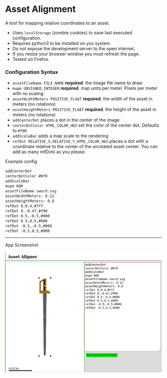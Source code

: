 # Asset Alignment

A tool for mapping relative coordinates to an asset.

 - Uses `localStorage` (zombie cookies) to save last executed configuration.
 - Requires python3 to be installed on you system.
 - Do not expose the development server to the open internet.
 - If you resize your browser window you must refresh the page.
 - Tested on Firefox.


### Configuration Syntax

 - `assetFileName FILE_NAME` __required__. the image file name to draw
 - `mupm UNSIGNED_INTEGER` __required__. map units per meter. Pixels per meter with no scaling
 - `assetWidthMeters POSITIVE_FLOAT` __required__. the width of the asset in meters (no rotations)
 - `assetHeightMeters POSITIVE_FLOAT` __required__. the height of the asset in meters (no rotations)
 - `addCenterDot` places a dot in the center of the image
 - `centerDotColor HTML_COLOR_HEX` set the color of the center dot. Defaults to `#f00`
 - `addScaleBar` adds a map scale to the rendering
 - `refDot RELATIVE_X,RELATIVE_Y,HTML_COLOR_HEX` places a dot with a coordinate relative to the center of the unrotated asset center. You can add as many refDots as you please.


Example config
```
addCenterDot
centerDotColor #0f0
addScaleBar
mupm 600
assetFileName sword.svg
assetWidthMeters: 0.12
assetHeightMeters: 0.8
refDot 0,0.4,#fff
refDot 0,-0.47,#f00
refDot 0.5,-0.5,#000
refDot 0.5,0.5,#000
refDot -0.5,-0.5,#000
refDot -0.5,0.5,#000
```

 <hr>

App Screenshot

![](asset-alignment-screenshot.png)
